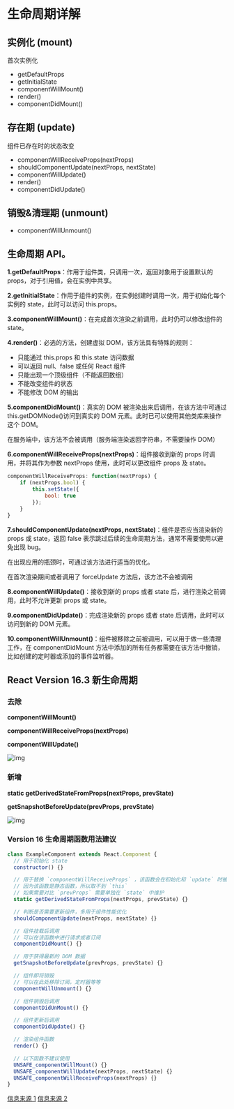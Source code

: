 # 生命周期详解

## 实例化 (mount)

首次实例化

- getDefaultProps
- getInitialState
- componentWillMount()
- render()
- componentDidMount()

## 存在期 (update)

组件已存在时的状态改变

- componentWillReceiveProps(nextProps)
- shouldComponentUpdate(nextProps, nextState)
- componentWillUpdate()
- render()
- componentDidUpdate()

## 销毁&清理期 (unmount)

- componentWillUnmount()

## 生命周期 API。

**1.getDefaultProps**：作用于组件类，只调用一次，返回对象用于设置默认的 props，对于引用值，会在实例中共享。

**2.getInitialState**：作用于组件的实例，在实例创建时调用一次，用于初始化每个实例的 state，此时可以访问 this.props。

**3.componentWillMount()**：在完成首次渲染之前调用，此时仍可以修改组件的 state。

**4.render()**：必选的方法，创建虚拟 DOM，该方法具有特殊的规则：

- 只能通过 this.props 和 this.state 访问数据
- 可以返回 null、false 或任何 React 组件
- 只能出现一个顶级组件（不能返回数组）
- 不能改变组件的状态
- 不能修改 DOM 的输出

**5.componentDidMount()**：真实的 DOM 被渲染出来后调用，在该方法中可通过 this.getDOMNode()访问到真实的 DOM 元素。此时已可以使用其他类库来操作这个 DOM。

在服务端中，该方法不会被调用（服务端渲染返回字符串，不需要操作 DOM）

**6.componentWillReceiveProps(nextProps)**：组件接收到新的 props 时调用，并将其作为参数 nextProps 使用，此时可以更改组件 props 及 state。

```js
componentWillReceiveProps: function(nextProps) {
    if (nextProps.bool) {
        this.setState({
            bool: true
        });
    }
}
```

**7.shouldComponentUpdate(nextProps, nextState)**：组件是否应当渲染新的 props 或 state，返回 false 表示跳过后续的生命周期方法，通常不需要使用以避免出现 bug。

在出现应用的瓶颈时，可通过该方法进行适当的优化。

在首次渲染期间或者调用了 forceUpdate 方法后，该方法不会被调用

**8.componentWillUpdate()**：接收到新的 props 或者 state 后，进行渲染之前调用，此时不允许更新 props 或 state。

**9.componentDidUpdate()**：完成渲染新的 props 或者 state 后调用，此时可以访问到新的 DOM 元素。

**10.componentWillUnmount()**：组件被移除之前被调用，可以用于做一些清理工作，在 componentDidMount 方法中添加的所有任务都需要在该方法中撤销，比如创建的定时器或添加的事件监听器。

## React Version 16.3 新生命周期

### 去除

**componentWillMount()**

**componentWillReceiveProps(nextProps)**

**componentWillUpdate()**

![img](https://user-gold-cdn.xitu.io/2018/4/30/163159734534eaa8?imageView2/0/w/1280/h/960/format/webp/ignore-error/1)

### 新增

**static getDerivedStateFromProps(nextProps, prevState)**

**getSnapshotBeforeUpdate(prevProps, prevState)**

![img](https://user-gold-cdn.xitu.io/2018/4/30/16315978796bdf77?imageView2/0/w/1280/h/960/format/webp/ignore-error/1)

### Version 16 生命周期函数用法建议

```js
class ExampleComponent extends React.Component {
  // 用于初始化 state
  constructor() {}

  // 用于替换 `componentWillReceiveProps` ，该函数会在初始化和 `update` 时被调用
  // 因为该函数是静态函数，所以取不到 `this`
  // 如果需要对比 `prevProps` 需要单独在 `state` 中维护
  static getDerivedStateFromProps(nextProps, prevState) {}

  // 判断是否需要更新组件，多用于组件性能优化
  shouldComponentUpdate(nextProps, nextState) {}

  // 组件挂载后调用
  // 可以在该函数中进行请求或者订阅
  componentDidMount() {}

  // 用于获得最新的 DOM 数据
  getSnapshotBeforeUpdate(prevProps, prevState) {}

  // 组件即将销毁
  // 可以在此处移除订阅，定时器等等
  componentWillUnmount() {}

  // 组件销毁后调用
  componentDidUnMount() {}

  // 组件更新后调用
  componentDidUpdate() {}

  // 渲染组件函数
  render() {}

  // 以下函数不建议使用
  UNSAFE_componentWillMount() {}
  UNSAFE_componentWillUpdate(nextProps, nextState) {}
  UNSAFE_componentWillReceiveProps(nextProps) {}
}
```

[信息来源 1](https://juejin.im/post/5ae6cd96f265da0b9c106931)
[信息来源 2](https://juejin.im/post/5aca20c96fb9a028d700e1ce)
